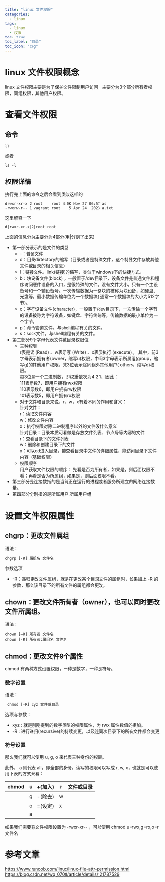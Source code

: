 ```yaml
---
title: "linux 文件权限"
categories:
  - linux
tags:
  - linux
  - 权限
toc: true
toc_label: "目录"
toc_icon: "cog"
---
```


# linux 文件权限概念

linux 文件权限主要是为了保护文件限制用户访问，主要分为3个部分所有者权限，同组权限，其他用户权限。

# 查看文件权限

## 命令

```
ll
```

或者

```
ls -l
```

## 权限详情

执行完上面的命令之后会看到类似这样的

```
drwxr-xr-x 2 root    root 4.0K Nov 27 06:57 as
-rwxrw-r-- 1 vagrant root    5 Apr 24  2023 a.txt
```

这里解释一下

```
d|rwxr-xr-x|2|root root
```

上面的信息分为主要分为4部分(用|分割了出来)

* 第一部分表示的是文件的类型
  * -：普通文件
  * d：目录dirtectory的缩写（目录或者是特殊文件，这个特殊文件存放其他文件或目录的相关信息）
  * l：链接文件。link(链接)的缩写，类似于windows下的快捷方式。
  * b：块设备文件(block)
    ，一般置于/dev目录下，设备文件是普通文件和程序访问硬件设备的入口，是很特殊的文件。没有文件大小，只有一个主设备号和一个辅设备号。一次传输数据为一整块的被称为块设备，如硬盘、光盘等。最小数据传输单位为一个数据块(
    通常一个数据块的大小为512字节)。
  * c：字符设备文件(character)，一般置于/dev目录下，一次传输一个字节的设备被称为字符设备，如键盘、字符终端等，传输数据的最小单位为一个字节。
  * p：命令管道文件。与shell编程有关的文件。
  * s：sock文件。与shell编程有关的文件。
* 第二部分9个字母代表文件或目录权限位
  * 三种权限  
    r表是读 (Read) 、w表示写 (Write) 、x表示执行 (execute) 。
    其中，前3字母表示拥有者(owner，缩写u)权限，中间3字母表示所属组(group，缩写g)的其他用户权限，末3位表示除同组外其他用户(
    others，缩写o)权限。   
    每3位是一个二进制数，即权重依次为4 2 1，因此：  
    111表示数7，即用户拥有rwx权限  
    110表示数6，即用户拥有rw权限  
    101表示数5，即用户拥有rx权限
  * 对于文件和目录来说，r，w，x有着不同的作用和含义：  
    针对文件：  
    r：读取文件内容  
    w：修改文件内容  
    x：执行权限对除二进制程序以外的文件没什么意义  
    针对目录：目录本质可看做是存放文件列表、节点号等内容的文件  
    r：查看目录下的文件列表  
    w：删除和创建目录下的文件  
    x：可以cd进入目录，能查看目录中文件的详细属性，能访问目录下文件内容（基础权限）
  * 权限顺序  
    用户获取文件权限的顺序： 先看是否为所有者，如果是，则后面权限不看；再看是否为所属组，如果是，则后面权限不看。
* 第三部分是连接数指的是当前正在运行的进程或者服务所建立的网络连接数量。
* 第四部分分别指的是所属用户 所属用户组

# 设置文件权限属性

## chgrp：更改文件属组

语法：

```
chgrp [-R] 属组名 文件名
```

参数选项

* -R：递归更改文件属组，就是在更改某个目录文件的属组时，如果加上 -R 的参数，那么该目录下的所有文件的属组都会更改。

## chown：更改文件所有者（owner），也可以同时更改文件所属组。

语法：

```
chown [–R] 所有者 文件名
chown [-R] 所有者:属组名 文件名
```

## chmod：更改文件9个属性

chmod 有两种方式设置权限，一种是数字，一种是符号。

### 数字设置

语法：

```
 chmod [-R] xyz 文件或目录
```

选项与参数：

- xyz : 就是刚刚提到的数字类型的权限属性，为 rwx 属性数值的相加。
- -R : 进行递归(recursive)的持续变更，以及连同次目录下的所有文件都会变更

### 符号设置
那么我们就可以使用 u, g, o 来代表三种身份的权限。

此外， a 则代表 all，即全部的身份。读写的权限可以写成 r, w, x，也就是可以使用下表的方式来看：

| chmod	 | u   | +(加入) | r   | 文件或目录 |
|--------|-----|-------|-----|-------|
|        | g   | -(除去) | w   |       | 
|        | o   | =(设定) | x   |       | 
|        | a   |       |     |       | 
如果我们需要将文件权限设置为 -rwxr-xr-- ，可以使用 chmod u=rwx,g=rx,o=r 文件名 

# 参考文章
https://www.runoob.com/linux/linux-file-attr-permission.html
https://blog.csdn.net/wq_0708/article/details/121787529
